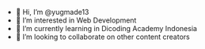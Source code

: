 - 👋 Hi, I’m @yugmade13
- 👀 I’m interested in Web Development
- 🌱 I’m currently learning in Dicoding Academy Indonesia
- 💞️ I’m looking to collaborate on other content creators

<!---
yugmade13/yugmade13 is a ✨ special ✨ repository because its `README.md` (this file) appears on your GitHub profile.
You can click the Preview link to take a look at your changes.
--->
